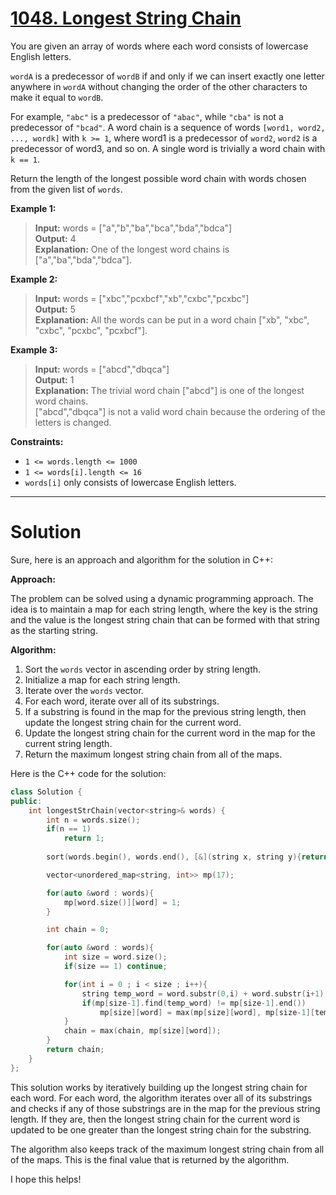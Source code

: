 # [1048. Longest String Chain](https://leetcode.com/problems/longest-string-chain/)

You are given an array of words where each word consists of lowercase English letters.

`wordA` is a predecessor of `wordB` if and only if we can insert exactly one letter anywhere in `wordA` without changing the order of the other characters to make it equal to `wordB`.

For example, `"abc"` is a predecessor of `"abac"`, while `"cba"` is not a predecessor of `"bcad"`.
A word chain is a sequence of words `[word1, word2, ..., wordk]` with `k >= 1`, where word1 is a predecessor of `word2`, `word2` is a predecessor of word3, and so on. A single word is trivially a word chain with `k == 1`.

Return the length of the longest possible word chain with words chosen from the given list of `words`.

**Example 1:**

>**Input:** words = ["a","b","ba","bca","bda","bdca"]<br>
**Output:** 4<br>
**Explanation:** One of the longest word chains is ["a","ba","bda","bdca"].

**Example 2:**

>**Input:** words = ["xbc","pcxbcf","xb","cxbc","pcxbc"]<br>
**Output:** 5<br>
**Explanation:** All the words can be put in a word chain ["xb", "xbc", "cxbc", "pcxbc", "pcxbcf"].

**Example 3:**

>**Input:** words = ["abcd","dbqca"]<br>
**Output:** 1<br>
**Explanation:** The trivial word chain ["abcd"] is one of the longest word chains.<br>
["abcd","dbqca"] is not a valid word chain because the ordering of the letters is changed.
 

**Constraints:**

- `1 <= words.length <= 1000`
- `1 <= words[i].length <= 16`
- `words[i]` only consists of lowercase English letters.
---
# Solution
Sure, here is an approach and algorithm for the solution in C++:

**Approach:**

The problem can be solved using a dynamic programming approach. The idea is to maintain a map for each string length, where the key is the string and the value is the longest string chain that can be formed with that string as the starting string.

**Algorithm:**

1. Sort the `words` vector in ascending order by string length.
2. Initialize a map for each string length.
3. Iterate over the `words` vector.
4. For each word, iterate over all of its substrings.
5. If a substring is found in the map for the previous string length, then update the longest string chain for the current word.
6. Update the longest string chain for the current word in the map for the current string length.
7. Return the maximum longest string chain from all of the maps.

Here is the C++ code for the solution:

```c++
class Solution {
public:
    int longestStrChain(vector<string>& words) {
        int n = words.size();
        if(n == 1)
            return 1;
        
        sort(words.begin(), words.end(), [&](string x, string y){return x.size() < y.size();});

        vector<unordered_map<string, int>> mp(17);

        for(auto &word : words){
            mp[word.size()][word] = 1;
        }

        int chain = 0;

        for(auto &word : words){
            int size = word.size();
            if(size == 1) continue;

            for(int i = 0 ; i < size ; i++){
                string temp_word = word.substr(0,i) + word.substr(i+1);
                if(mp[size-1].find(temp_word) != mp[size-1].end())
                    mp[size][word] = max(mp[size][word], mp[size-1][temp_word] + 1);
            }
            chain = max(chain, mp[size][word]);
        }
        return chain;
    }
};
```

This solution works by iteratively building up the longest string chain for each word. For each word, the algorithm iterates over all of its substrings and checks if any of those substrings are in the map for the previous string length. If they are, then the longest string chain for the current word is updated to be one greater than the longest string chain for the substring.

The algorithm also keeps track of the maximum longest string chain from all of the maps. This is the final value that is returned by the algorithm.

I hope this helps!